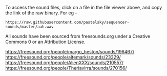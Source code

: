 To access the sound files, click on a file in the file viewer above, and copy the link of the raw binary. For eg –

```
https://raw.githubusercontent.com/pastelsky/sequencer-sounds/master/aah.wav
```

All sounds have been sourced from freesounds.org under a Creative Commons 0 or an Attribution License.

https://freesound.org/people/margo_heston/sounds/196467/
https://freesound.org/people/altemark/sounds/23329/
https://freesound.org/people/AlienXXX/sounds/210557/
https://freesound.org/people/Theriavirra/sounds/270156/
